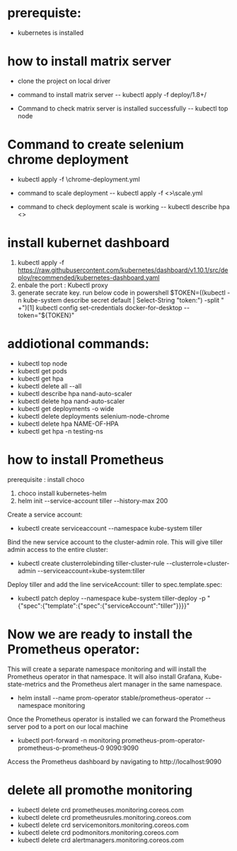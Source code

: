 # prerequiste:
- kubernetes is installed

# how to install matrix server
- clone the project on local driver

- command to install matrix server
-- kubectl apply -f deploy/1.8+/

- Command to check matrix server is installed successfully
-- kubectl top node

# Command to create selenium chrome deployment
- kubectl apply -f <path of the yml>\chrome-deployment.yml

- command to scale deployment
-- kubectl apply -f <<path of yml>>\scale.yml

- command to check deployment scale is working
-- kubectl describe hpa <<auto scaler name>>

# install kubernet dashboard
1. kubectl apply -f https://raw.githubusercontent.com/kubernetes/dashboard/v1.10.1/src/deploy/recommended/kubernetes-dashboard.yaml
2. enbale the port : Kubectl proxy
3. generate secrate key. run below code in powershell
   $TOKEN=((kubectl -n kube-system describe secret default | Select-String "token:") -split " +")[1]
    kubectl config set-credentials docker-for-desktop --token="${TOKEN}"
    
# addiotional commands:
- kubectl top node
- kubectl get pods
- kubectl get hpa
- kubectl delete all --all
- kubectl describe hpa nand-auto-scaler
- kubectl delete hpa nand-auto-scaler
- kubectl get deployments -o wide
- kubectl delete deployments selenium-node-chrome
- kubectl delete hpa NAME-OF-HPA
- kubectl get hpa -n testing-ns

# how to install  Prometheus

prerequisite : install choco 

1. choco install kubernetes-helm
2. helm init --service-account tiller --history-max 200

Create a service account:
- kubectl create serviceaccount --namespace kube-system tiller

Bind the new service account to the cluster-admin role. This will give tiller admin access to the entire cluster:
- kubectl create clusterrolebinding tiller-cluster-rule --clusterrole=cluster-admin --serviceaccount=kube-system:tiller

Deploy tiller and add the line serviceAccount: tiller to spec.template.spec:
- kubectl patch deploy --namespace kube-system tiller-deploy -p "{\"spec\":{\"template\":{\"spec\":{\"serviceAccount\":\"tiller\"}}}}"
  
 # Now we are ready to install the Prometheus operator:
 This will create a separate namespace monitoring and will install the Prometheus operator in that namespace. It will also install Grafana, Kube-state-metrics and the Prometheus alert manager in the same namespace.
 - helm install --name prom-operator stable/prometheus-operator --namespace monitoring
 
 Once the Prometheus operator is installed we can forward the Prometheus server pod to a port on our local machine
 - kubectl port-forward -n monitoring  prometheus-prom-operator-prometheus-o-prometheus-0 9090:9090
 
 Access the Prometheus dashboard by navigating to http://localhost:9090
 
 # delete all promothe monitoring
- kubectl delete crd prometheuses.monitoring.coreos.com
- kubectl delete crd prometheusrules.monitoring.coreos.com
- kubectl delete crd servicemonitors.monitoring.coreos.com
- kubectl delete crd podmonitors.monitoring.coreos.com
- kubectl delete crd alertmanagers.monitoring.coreos.com

 
 
 
